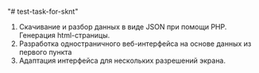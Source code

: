 "# test-task-for-sknt"

1. Скачивание и разбор данных в виде JSON при помощи PHP. Генерация html-страницы.
2. Разработка одностраничного веб-интерфейса на основе данных из первого пункта
3. Адаптация интерфейса для нескольких разрешений экрана.
